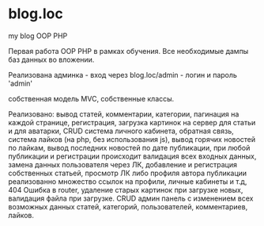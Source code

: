 # blog.loc
my blog OOP PHP

Первая работа OOP PHP в рамках обучения. 
Все необходимые дампы баз данных во вложении. 

Реализована админка - вход через blog.loc/admin - логин и пароль 'admin'

собственная модель MVC, собственные классы. 

Реализовано: вывод статей, комментарии, категории, пагинация на каждой странице, регистрация, загрузка картинок на сервер для статьи и для аватарки, CRUD система
личного кабинета, обратная связь, система лайков (на php, без использования js), вывод горячих новостей по лайкам, вывод последних новостей по дате публикации, при любой публикации
и регистрации происходит валидация всех входных данных, замена данных пользователя через ЛК, добавление и регистрация собственных статьей, просмотр ЛК либо профиля автора публикации
реализованно множество ссылок на профили, личные кабинеты и т.д, 404 Ошибка в router, удаление старых картинок при загрузке новых, валидация файла при загрузке. 
CRUD админ панель с изменением всех возможных данных статей, категорий, пользователей, комментариев, лайков. 
